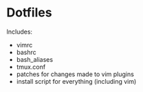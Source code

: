 # Dotfiles

Includes:

- vimrc
- bashrc
- bash_aliases
- tmux.conf
- patches for changes made to vim plugins
- install script for everything (including vim)
